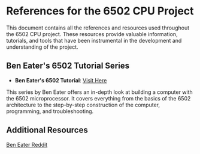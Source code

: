 # References for the 6502 CPU Project

This document contains all the references and resources used throughout the 6502 CPU project. These resources provide valuable information, tutorials, and tools that have been instrumental in the development and understanding of the project.

## Ben Eater's 6502 Tutorial Series

- **Ben Eater's 6502 Tutorial**: [Visit Here](https://eater.net/6502)

This series by Ben Eater offers an in-depth look at building a computer with the 6502 microprocessor. It covers everything from the basics of the 6502 architecture to the step-by-step construction of the computer, programming, and troubleshooting.

## Additional Resources

[Ben Eater Reddit](https://www.reddit.com/r/beneater/)
